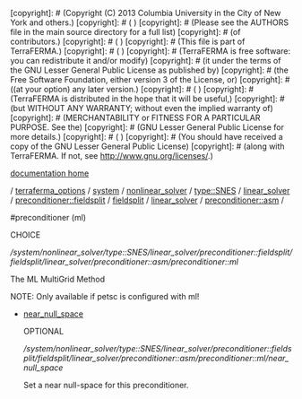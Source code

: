 [copyright]: # (Copyright (C) 2013 Columbia University in the City of New York and others.)
[copyright]: # ( )
[copyright]: # (Please see the AUTHORS file in the main source directory for a full list)
[copyright]: # (of contributors.)
[copyright]: # ( )
[copyright]: # (This file is part of TerraFERMA.)
[copyright]: # ( )
[copyright]: # (TerraFERMA is free software: you can redistribute it and/or modify)
[copyright]: # (it under the terms of the GNU Lesser General Public License as published by)
[copyright]: # (the Free Software Foundation, either version 3 of the License, or)
[copyright]: # ((at your option) any later version.)
[copyright]: # ( )
[copyright]: # (TerraFERMA is distributed in the hope that it will be useful,)
[copyright]: # (but WITHOUT ANY WARRANTY; without even the implied warranty of)
[copyright]: # (MERCHANTABILITY or FITNESS FOR A PARTICULAR PURPOSE. See the)
[copyright]: # (GNU Lesser General Public License for more details.)
[copyright]: # ( )
[copyright]: # (You should have received a copy of the GNU Lesser General Public License)
[copyright]: # (along with TerraFERMA. If not, see <http://www.gnu.org/licenses/>.)

[documentation home](https://github.com/terraferma/terraferma/wiki/Documentation)

/ [terraferma_options](../../../../../../../../../terraferma_options.md) / [system](../../../../../../../../system.md) / [nonlinear_solver](../../../../../../../nonlinear_solver.md) / [type::SNES](../../../../../../type__SNES.md) / [linear_solver](../../../../../linear_solver.md) / [preconditioner::fieldsplit](../../../../preconditioner__fieldsplit.md) / [fieldsplit](../../../fieldsplit.md) / [linear_solver](../../linear_solver.md) / [preconditioner::asm](../preconditioner__asm.md) /

#preconditioner (ml)

CHOICE 

*/system/nonlinear_solver/type::SNES/linear_solver/preconditioner::fieldsplit/fieldsplit/linear_solver/preconditioner::asm/preconditioner::ml*

The ML MultiGrid Method

NOTE: Only available if petsc is configured with ml!

* [near_null_space](preconditioner__ml/near_null_space.md "child")

    OPTIONAL 

    */system/nonlinear_solver/type::SNES/linear_solver/preconditioner::fieldsplit/fieldsplit/linear_solver/preconditioner::asm/preconditioner::ml/near_null_space*

    Set a near null-space for this preconditioner.

[autogenerated]: # (This file was automatically generated from the schema file:/home/cwilson/repos/github/TerraFERMA/TerraFERMA/buckettools/schemas/solvers.rng.)

